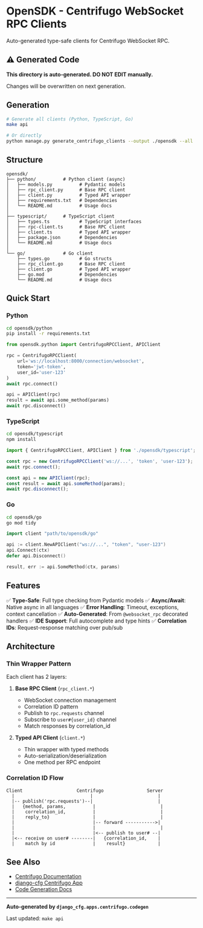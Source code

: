 # OpenSDK - Centrifugo WebSocket RPC Clients

Auto-generated type-safe clients for Centrifugo WebSocket RPC.

## ⚠️ Generated Code

**This directory is auto-generated. DO NOT EDIT manually.**

Changes will be overwritten on next generation.

## Generation

```bash
# Generate all clients (Python, TypeScript, Go)
make api

# Or directly
python manage.py generate_centrifugo_clients --output ./opensdk --all
```

## Structure

```
opensdk/
├── python/          # Python client (async)
│   ├── models.py          # Pydantic models
│   ├── rpc_client.py      # Base RPC client
│   ├── client.py          # Typed API wrapper
│   ├── requirements.txt   # Dependencies
│   └── README.md          # Usage docs
│
├── typescript/      # TypeScript client
│   ├── types.ts           # TypeScript interfaces
│   ├── rpc-client.ts      # Base RPC client
│   ├── client.ts          # Typed API wrapper
│   ├── package.json       # Dependencies
│   └── README.md          # Usage docs
│
└── go/              # Go client
    ├── types.go           # Go structs
    ├── rpc_client.go      # Base RPC client
    ├── client.go          # Typed API wrapper
    ├── go.mod             # Dependencies
    └── README.md          # Usage docs
```

## Quick Start

### Python

```bash
cd opensdk/python
pip install -r requirements.txt
```

```python
from opensdk.python import CentrifugoRPCClient, APIClient

rpc = CentrifugoRPCClient(
    url='ws://localhost:8000/connection/websocket',
    token='jwt-token',
    user_id='user-123'
)
await rpc.connect()

api = APIClient(rpc)
result = await api.some_method(params)
await rpc.disconnect()
```

### TypeScript

```bash
cd opensdk/typescript
npm install
```

```typescript
import { CentrifugoRPCClient, APIClient } from './opensdk/typescript';

const rpc = new CentrifugoRPCClient('ws://...', 'token', 'user-123');
await rpc.connect();

const api = new APIClient(rpc);
const result = await api.someMethod(params);
await rpc.disconnect();
```

### Go

```bash
cd opensdk/go
go mod tidy
```

```go
import client "path/to/opensdk/go"

api := client.NewAPIClient("ws://...", "token", "user-123")
api.Connect(ctx)
defer api.Disconnect()

result, err := api.SomeMethod(ctx, params)
```

## Features

✅ **Type-Safe**: Full type checking from Pydantic models
✅ **Async/Await**: Native async in all languages
✅ **Error Handling**: Timeout, exceptions, context cancellation
✅ **Auto-Generated**: From `@websocket_rpc` decorated handlers
✅ **IDE Support**: Full autocomplete and type hints
✅ **Correlation IDs**: Request-response matching over pub/sub

## Architecture

### Thin Wrapper Pattern

Each client has 2 layers:

1. **Base RPC Client** (`rpc_client.*`)
   - WebSocket connection management
   - Correlation ID pattern
   - Publish to `rpc.requests` channel
   - Subscribe to `user#{user_id}` channel
   - Match responses by correlation_id

2. **Typed API Client** (`client.*`)
   - Thin wrapper with typed methods
   - Auto-serialization/deserialization
   - One method per RPC endpoint

### Correlation ID Flow

```
Client                    Centrifugo                Server
  |                            |                        |
  |-- publish('rpc.requests')--|                        |
  |   {method, params,          |                        |
  |    correlation_id,          |                        |
  |    reply_to}                |                        |
  |                             |-- forward ----------->|
  |                             |                        |
  |                             |<-- publish to user# --|
  |<-- receive on user# --------|   {correlation_id,    |
  |    match by id              |    result}            |
```

## See Also

- [Centrifugo Documentation](https://centrifugal.dev/)
- [django-cfg Centrifugo App](../../../projects/django-cfg-dev/src/django_cfg/apps/centrifugo/)
- [Code Generation Docs](../../../projects/django-cfg-dev/src/django_cfg/apps/centrifugo/codegen/README.md)

---

**Auto-generated by `django_cfg.apps.centrifugo.codegen`**

Last updated: `make api`
